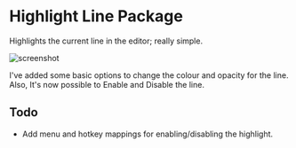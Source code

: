 # Highlight Line Package

Highlights the current line in the editor; really simple.

![screenshot](http://i.imgur.com/fa32Wtr.png)

I've added some basic options to change the colour and opacity for the line.
Also, It's now possible to Enable and Disable the line.

## Todo

- Add menu and hotkey mappings for enabling/disabling the highlight.

